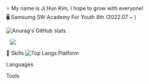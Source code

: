 ⭐ My name is Ji Hun Kim, I hope to grow with everyone!</br>
🖥️ Samsumg SW Academy For Youth 8th (2022.07 ~ )</br>


![Anurag's GitHub stats](https://github-readme-stats.vercel.app/api?username=GGE2&show_icons=true&theme=radical)
  
<a href="https://www.instagram.com/본인인스타아이디/">
    <img 
        src="http://img.shields.io/badge/EE4C2C?style=flat&logo=아이콘명(ex.Instagram)&link=https://www.instagram.com/ge2.chef/"
        style="height : auto; margin-left : 10px; margin-right : 10px;"/>
</a>


💪 Skills
![Top Langs](https://github-readme-stats.vercel.app/api/top-langs/?username=GGE2&ayout=compact&theme=tokyonight)
Platform


Languages
   

Tools
      
